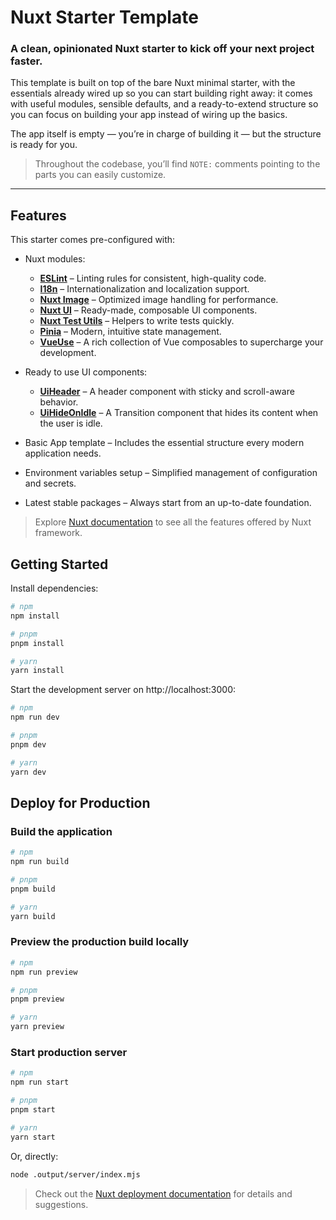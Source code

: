 # Nuxt Starter Template

### A clean, opinionated Nuxt starter to kick off your next project faster.

This template is built on top of the bare Nuxt minimal starter, with the essentials already wired up so you can start building right away: it comes with useful modules, sensible defaults, and a ready-to-extend structure so you can focus on building your app instead of wiring up the basics.

The app itself is empty — you’re in charge of building it — but the structure is ready for you.

> Throughout the codebase, you’ll find `NOTE:` comments pointing to the parts you can easily customize.

---

## Features

This starter comes pre-configured with:

- Nuxt modules:

  - **[ESLint](https://eslint.org/)** – Linting rules for consistent, high-quality code.
  - **[I18n](https://i18n.nuxtjs.org/)** – Internationalization and localization support.
  - **[Nuxt Image](https://image.nuxt.com/)** – Optimized image handling for performance.
  - **[Nuxt UI](https://ui.nuxt.com/)** – Ready-made, composable UI components.
  - **[Nuxt Test Utils](https://nuxt.com/docs/getting-started/testing)** – Helpers to write tests quickly.
  - **[Pinia](https://pinia.vuejs.org/)** – Modern, intuitive state management.
  - **[VueUse](https://vueuse.org/)** – A rich collection of Vue composables to supercharge your development.

- Ready to use UI components:

  - **[UiHeader](./app/components/ui/header.vue)** – A header component with sticky and scroll-aware behavior.
  - **[UiHideOnIdle](./app/components/ui/hide-on-idle.vue)** – A Transition component that hides its content when the user is idle.

- Basic App template – Includes the essential structure every modern application needs.

- Environment variables setup – Simplified management of configuration and secrets.

- Latest stable packages – Always start from an up-to-date foundation.

> Explore [Nuxt documentation](https://nuxt.com/docs/) to see all the features offered by Nuxt framework.

## Getting Started

Install dependencies:

```bash
# npm
npm install

# pnpm
pnpm install

# yarn
yarn install
```

Start the development server on http://localhost:3000:

```bash
# npm
npm run dev

# pnpm
pnpm dev

# yarn
yarn dev
```

## Deploy for Production

### Build the application

```bash
# npm
npm run build

# pnpm
pnpm build

# yarn
yarn build
```

### Preview the production build locally

```bash
# npm
npm run preview

# pnpm
pnpm preview

# yarn
yarn preview
```

### Start production server

```bash
# npm
npm run start

# pnpm
pnpm start

# yarn
yarn start
```

Or, directly:

```bash
node .output/server/index.mjs
```

> Check out the [Nuxt deployment documentation](https://nuxt.com/docs/getting-started/deployment) for details and suggestions.

